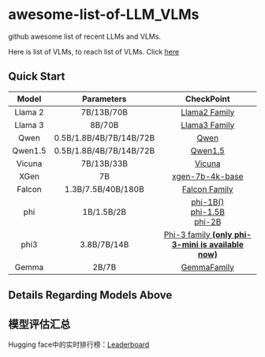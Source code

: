 # awesome-list-of-LLM_VLMs
github awesome list of recent LLMs and VLMs.

Here is list of VLMs, to reach list of VLMs. Click [here](https://github.com/HuBocheng/awesome-list-of-LLM_VLMs/blob/master/README.md)

## Quick Start

|  Model  |       Parameters        |                          CheckPoint                          |
| :-----: | :---------------------: | :----------------------------------------------------------: |
| Llama 2 |       7B/13B/70B        | [Llama2 Family](https://huggingface.co/collections/meta-llama/llama-2-family-661da1f90a9d678b6f55773b) |
| Llama 3 |         8B/70B          | [Llama3 Family](https://huggingface.co/collections/meta-llama/meta-llama-3-66214712577ca38149ebb2b6) |
|  Qwen   | 0.5B/1.8B/4B/7B/14B/72B |             [Qwen](https://huggingface.co/Qwen)              |
| Qwen1.5 | 0.5B/1.8B/4B/7B/14B/72B |            [Qwen1.5](https://huggingface.co/Qwen)            |
| Vicuna  |       7B/13B/33B        |            [Vicuna](https://huggingface.co/lmsys)            |
|  XGen   |           7B            | [xgen-7b-4k-base](https://huggingface.co/Salesforce/xgen-7b-4k-base) |
| Falcon  |   1.3B/7.5B/40B/180B    | [Falcon Family](https://huggingface.co/collections/tiiuae/falcon-64fb432660017eeec9837b5a) |
|   phi   |       1B/1.5B/2B        | [phi-1B()](https://huggingface.co/microsoft/phi-1)<br />[phi-1.5B](https://huggingface.co/microsoft/phi-1_5)<br />[phi-2B](https://huggingface.co/microsoft/phi-2) |
|  phi3   |       3.8B/7B/14B       | [Phi-3 family **(only phi-3-mini is available now)**](https://huggingface.co/collections/microsoft/phi-3-6626e15e9585a200d2d761e3) |
|  Gemma  |          2B/7B          | [GemmaFamily](https://huggingface.co/collections/google/gemma-release-65d5efbccdbb8c4202ec078b) |



## Details Regarding Models Above







## 模型评估汇总

Hugging face中的实时排行榜：[Leaderboard](https://huggingface.co/spaces/HuggingFaceH4/open_llm_leaderboard)
